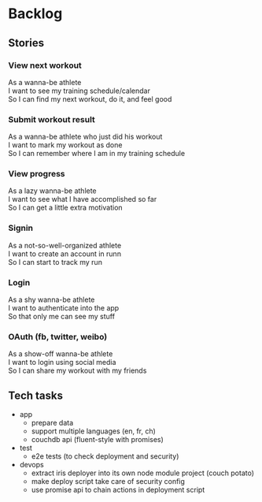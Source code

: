 # Backlog

## Stories

### View next workout

As a wanna-be athlete  
I want to see my training schedule/calendar  
So I can find my next workout, do it, and feel good

### Submit workout result

As a wanna-be athlete who just did his workout  
I want to mark my workout as done  
So I can remember where I am in my training schedule

### View progress

As a lazy wanna-be athlete  
I want to see what I have accomplished so far  
So I can get a little extra motivation

### Signin

As a not-so-well-organized athlete  
I want to create an account in runn  
So I can start to track my run

### Login

As a shy wanna-be athlete  
I want to authenticate into the app  
So that only me can see my stuff

### OAuth (fb, twitter, weibo)

As a show-off wanna-be athlete  
I want to login using social media  
So I can share my workout with my friends

## Tech tasks

* app
  * prepare data
  * support multiple languages (en, fr, ch)
  * couchdb api (fluent-style with promises)
* test
  * e2e tests (to check deployment and security)
* devops
  * extract iris deployer into its own node module project (couch potato)
  * make deploy script take care of security config
  * use promise api to chain actions in deployment script




